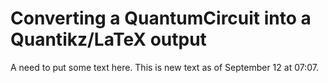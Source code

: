 # Converting a QuantumCircuit into a Quantikz/LaTeX output

A need to put some text here.
This is new text as of September 12 at 07:07.
